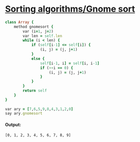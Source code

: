 [1]: http://rosettacode.org/wiki/Sorting_algorithms/Gnome_sort

# [Sorting algorithms/Gnome sort][1]

```ruby
class Array {
    method gnomesort {
        var (i=1, j=2)
        var len = self.len
        while (i < len) {
            if (self[i-1] <= self[i]) {
                (i, j) = (j, j+1)
            }
            else {
                self[i-1, i] = self[i, i-1]
                if (--i == 0) {
                    (i, j) = (j, j+1)
                }
            }
        }
        return self
    }
}
 
var ary = [7,6,5,9,8,4,3,1,2,0]
say ary.gnomesort
```

#### Output:
```
[0, 1, 2, 3, 4, 5, 6, 7, 8, 9]
```
